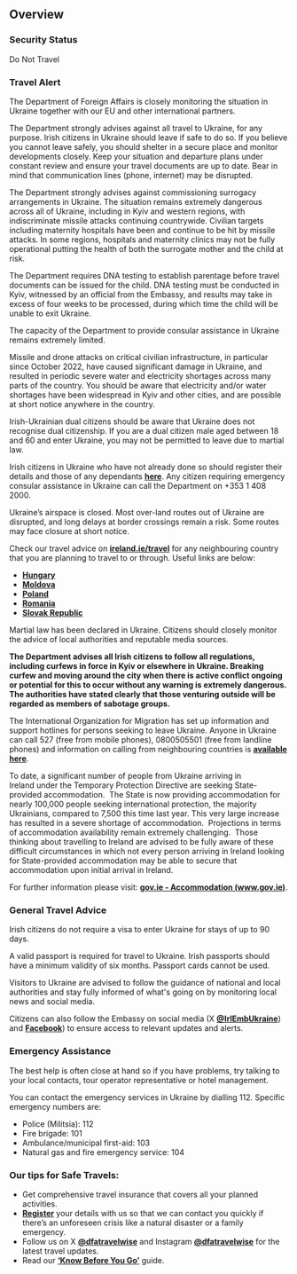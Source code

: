 ## Overview

### **Security Status**

Do Not Travel

### **Travel Alert**

The Department of Foreign Affairs is closely monitoring the situation in Ukraine together with our EU and other international partners.

The Department strongly advises against all travel to Ukraine, for any purpose. Irish citizens in Ukraine should leave if safe to do so. If you believe you cannot leave safely, you should shelter in a secure place and monitor developments closely. Keep your situation and departure plans under constant review and ensure your travel documents are up to date. Bear in mind that communication lines (phone, internet) may be disrupted.

The Department strongly advises against commissioning surrogacy arrangements in Ukraine. The situation remains extremely dangerous across all of Ukraine, including in Kyiv and western regions, with indiscriminate missile attacks continuing countrywide. Civilian targets including maternity hospitals have been and continue to be hit by missile attacks. In some regions, hospitals and maternity clinics may not be fully operational putting the health of both the surrogate mother and the child at risk.

The Department requires DNA testing to establish parentage before travel documents can be issued for the child. DNA testing must be conducted in Kyiv, witnessed by an official from the Embassy, and results may take in excess of four weeks to be processed, during which time the child will be unable to exit Ukraine.

The capacity of the Department to provide consular assistance in Ukraine remains extremely limited.

Missile and drone attacks on critical civilian infrastructure, in particular since October 2022, have caused significant damage in Ukraine, and resulted in periodic severe water and electricity shortages across many parts of the country. You should be aware that electricity and/or water shortages have been widespread in Kyiv and other cities, and are possible at short notice anywhere in the country.

Irish-Ukrainian dual citizens should be aware that Ukraine does not recognise dual citizenship. If you are a dual citizen male aged between 18 and 60 and enter Ukraine, you may not be permitted to leave due to martial law.

Irish citizens in Ukraine who have not already done so should register their details and those of any dependants [**here**](/en/dfa/overseas-travel/citizens-registration/). Any citizen requiring emergency consular assistance in Ukraine can call the Department on +353 1 408 2000.

Ukraine’s airspace is closed. Most over-land routes out of Ukraine are disrupted, and long delays at border crossings remain a risk. Some routes may face closure at short notice.

Check our travel advice on [**ireland.ie/travel**](/en/dfa/overseas-travel/) for any neighbouring country that you are planning to travel to or through. Useful links are below:

* [**Hungary**](/en/dfa/overseas-travel/advice/hungary/)
* [**Moldova**](/en/dfa/overseas-travel/advice/moldova/)
* [**Poland**](/en/dfa/overseas-travel/advice/poland/)
* [**Romania**](/en/dfa/overseas-travel/advice/romania/)
* [**Slovak Republic**](/en/dfa/overseas-travel/advice/slovak-republic-slovakia/)

Martial law has been declared in Ukraine. Citizens should closely monitor the advice of local authorities and reputable media sources.

**The Department advises all Irish citizens to follow all regulations, including curfews in force in Kyiv or elsewhere in Ukraine. Breaking curfew and moving around the city when there is active conflict ongoing or potential for this to occur without any warning is extremely dangerous.  The authorities have stated clearly that those venturing outside will be regarded as members of sabotage groups.**

The International Organization for Migration has set up information and support hotlines for persons seeking to leave Ukraine. Anyone in Ukraine can call 527 (free from mobile phones), 0800505501 (free from landline phones) and information on calling from neighbouring countries is [**available here**](https://www.iom.int/iom-hotlines-persons-fleeing-ukraine).

To date, a significant number of people from Ukraine arriving in Ireland under the Temporary Protection Directive are seeking State-provided accommodation.  The State is now providing accommodation for nearly 100,000 people seeking international protection, the majority Ukrainians, compared to 7,500 this time last year. This very large increase has resulted in a severe shortage of accommodation.  Projections in terms of accommodation availability remain extremely challenging.  Those thinking about travelling to Ireland are advised to be fully aware of these difficult circumstances in which not every person arriving in Ireland looking for State-provided accommodation may be able to secure that accommodation upon initial arrival in Ireland.

For further information please visit: [**gov.ie - Accommodation (www.gov.ie)**](https://www.gov.ie/en/publication/62512-accommodation/).

### **General Travel Advice**

Irish citizens do not require a visa to enter Ukraine for stays of up to 90 days.

A valid passport is required for travel to Ukraine. Irish passports should have a minimum validity of six months. Passport cards cannot be used.

Visitors to Ukraine are advised to follow the guidance of national and local authorities and stay fully informed of what's going on by monitoring local news and social media.

Citizens can also follow the Embassy on social media (X [**@IrlEmbUkraine**](https://twitter.com/IrlEmbUkraine)) and [**Facebook**](https://www.facebook.com/IrlEmbUkraine)) to ensure access to relevant updates and alerts.

### **Emergency Assistance**

The best help is often close at hand so if you have problems, try talking to your local contacts, tour operator representative or hotel management.

You can contact the emergency services in Ukraine by dialling 112. Specific emergency numbers are:

* Police (Militsia): 112
* Fire brigade: 101
* Ambulance/municipal first-aid: 103
* Natural gas and fire emergency service: 104

### **Our tips for Safe Travels:**

* Get comprehensive travel insurance that covers all your planned activities.
* [**Register**](/en/dfa/overseas-travel/citizens-registration/) your details with us so that we can contact you quickly if there’s an unforeseen crisis like a natural disaster or a family emergency.
* Follow us on X [**@dfatravelwise**](https://www.twitter.com/DFATravelWise) and Instagram [**@dfatravelwise**](https://www.instagram.com/dfatravelwise/) for the latest travel updates.
* Read our [**‘Know Before You Go’**](/en/dfa/overseas-travel/know-before-you-go/) guide.